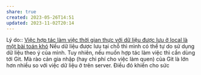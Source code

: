 ```yaml
---
share: true
created: 2023-05-26T14:51
updated: 2023-11-02T20:14
---
```


Lý do:: [Việc hợp tác làm việc thời gian thực với dữ liệu được lưu ở local là một bài toán khó](../../H%E1%BB%87%20th%E1%BB%91ng%20th%C3%B4ng%20tin/H%E1%BB%A3p%20t%C3%A1c%20l%C3%A0m%20vi%E1%BB%87c/Vi%E1%BB%87c%20h%E1%BB%A3p%20t%C3%A1c%20l%C3%A0m%20vi%E1%BB%87c%20th%E1%BB%9Di%20gian%20th%E1%BB%B1c%20v%E1%BB%9Bi%20d%E1%BB%AF%20li%E1%BB%87u%20%C4%91%C6%B0%E1%BB%A3c%20l%C6%B0u%20%E1%BB%9F%20local%20l%C3%A0%20m%E1%BB%99t%20b%C3%A0i%20to%C3%A1n%20kh%C3%B3.md)
Nếu dữ liệu được lưu tại chỗ thì mình có thể tự do sử dụng dữ liệu theo ý của mình. Tuy nhiên, nếu muốn hợp tác làm việc thì cần dùng tới Git. Mà rào cản gia nhập (hay chi phí cho việc làm quen) của Git là lớn hơn nhiều so với việc dữ liệu ở trên server. Điều đó khiến cho sức
